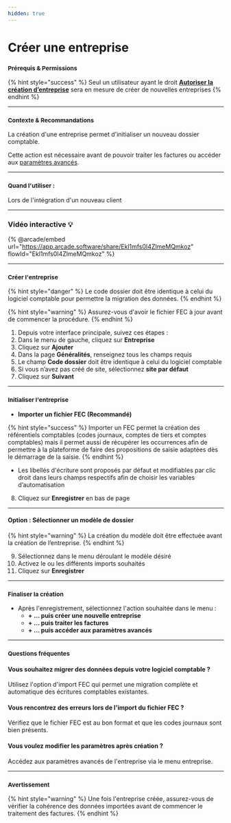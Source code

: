 ```yaml
---
hidden: true
---
```


# Créer une entreprise

### <sup>**Prérequis & Permissions**</sup>

{% hint style="success" %}
Seul un utilisateur ayant le droit [**Autoriser la création d’entreprise**](../administration/detail-des-droits.md) sera en mesure de créer de nouvelles entreprises
{% endhint %}

***

### <sup>**Contexte & Recommandations**</sup>

La création d'une entreprise permet d'initialiser un nouveau dossier comptable.

Cette action est nécessaire avant de pouvoir traiter les factures ou accéder aux [paramètres avancés](parametrages-generaux.md).

***

### <sup>**Quand l'utiliser :**</sup>

Lors de l'intégration d'un nouveau client

***

### Vidéo interactive 💡

{% @arcade/embed url="https://app.arcade.software/share/Ekl1mfs0I4ZlmeMQmkoz" flowId="Ekl1mfs0I4ZlmeMQmkoz" %}

***

### <sup>**Créer l'entreprise**</sup>

{% hint style="danger" %}
Le code dossier doit être identique à celui du logiciel comptable pour permettre la migration des données.
{% endhint %}

{% hint style="warning" %}
Assurez-vous d'avoir le fichier FEC à jour avant de commencer la procédure.
{% endhint %}

1. Depuis votre interface principale, suivez ces étapes :
2. Dans le menu de gauche, cliquez sur **Entreprise**
3. Cliquez sur **Ajouter**
4. Dans la page **Généralités**, renseignez tous les champs requis
5. Le champ **Code dossier** doit être identique à celui du logiciel comptable
6. Si vous n’avez pas créé de site, sélectionnez **site par défaut**
7. Cliquez sur **Suivant**

***

### <sup>**Initialiser l'entreprise**</sup>

* **Importer un fichier FEC (Recommandé)**

{% hint style="success" %}
Importer un FEC permet la création des référentiels comptables (codes journaux, comptes de tiers et comptes comptables) mais il permet aussi de récupérer les occurrences afin de permettre à la plateforme de faire des propositions de saisie adaptées dès le démarrage de la saisie.
{% endhint %}

* Les libellés d'écriture sont proposés par défaut et modifiables par clic droit dans leurs champs respectifs afin de choisir les variables d’automatisation

8. Cliquez sur **Enregistrer** en bas de page

***

#### **Option : Sélectionner un modèle de dossier**

{% hint style="warning" %}
La création du modèle doit être effectuée avant la création de l’entreprise.
{% endhint %}

9. Sélectionnez dans le menu déroulant le modèle désiré
10. Activez le ou les différents imports souhaités
11. Cliquez sur **Enregistrer**

***

### <sup>**Finaliser la création**</sup>

* Après l'enregistrement, sélectionnez l'action souhaitée dans le menu :
  * **+ … puis créer une nouvelle entreprise**
  * **+ … puis traiter les factures**
  * **+ … puis accéder aux paramètres avancés**

***

### <sup>**Questions fréquentes**</sup>

#### **Vous souhaitez migrer des données depuis votre logiciel comptable ?**

Utilisez l'option d'import FEC qui permet une migration complète et automatique des écritures comptables existantes.

#### **Vous rencontrez des erreurs lors de l'import du fichier FEC ?**

Vérifiez que le fichier FEC est au bon format et que les codes journaux sont bien présents.

#### **Vous voulez modifier les paramètres après création ?**

Accédez aux paramètres avancés de l'entreprise via le menu entreprise.

***

### <sup>**Avertissement**</sup>

{% hint style="warning" %}
Une fois l'entreprise créée, assurez-vous de vérifier la cohérence des données importées avant de commencer le traitement des factures.
{% endhint %}
